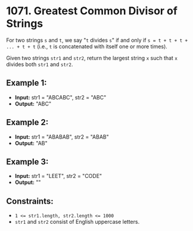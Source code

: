 # 1071. Greatest Common Divisor of Strings

For two strings `s` and `t`, we say "`t` divides `s`" if and only if `s = t + t + t + ... + t + t` (i.e., `t` is concatenated with itself one or more times).

Given two strings `str1` and `str2`, return the largest string `x` such that `x` divides both `str1` and `str2`.

## Example 1:

- **Input:** str1 = "ABCABC", str2 = "ABC"
- **Output:** "ABC"

## Example 2:

- **Input:** str1 = "ABABAB", str2 = "ABAB"
- **Output:** "AB"

## Example 3:

- **Input:** str1 = "LEET", str2 = "CODE"
- **Output:** ""
 

## Constraints:

- `1 <= str1.length, str2.length <= 1000`
- `str1` and `str2` consist of English uppercase letters.